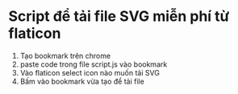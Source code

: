# Script để tải file SVG miễn phí từ flaticon

1. Tạo bookmark trên chrome
2. paste code trong file script.js vào bookmark
3. Vào flaticon select icon nào muốn tải SVG
4. Bấm vào bookmark vừa tạo để tải file

